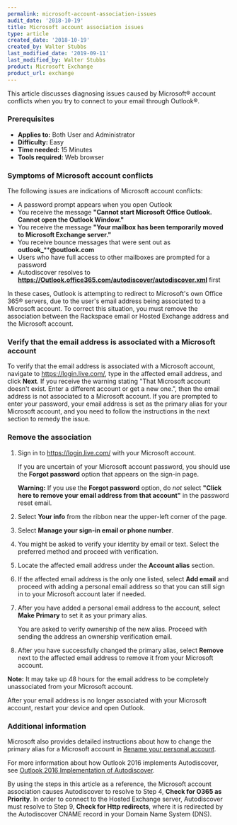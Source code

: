 ```yaml
---
permalink: microsoft-account-association-issues
audit_date: '2018-10-19'
title: Microsoft account association issues
type: article
created_date: '2018-10-19'
created_by: Walter Stubbs
last_modified_date: '2019-09-11'
last_modified_by: Walter Stubbs
product: Microsoft Exchange
product_url: exchange
---
```


This article discusses diagnosing issues caused by Microsoft&reg; account conflicts when you try to connect to your email through Outlook&reg;.


### Prerequisites

- **Applies to:** Both User and Administrator
- **Difficulty:** Easy
- **Time needed:** 15 Minutes
- **Tools required:** Web browser

### Symptoms of Microsoft account conflicts

The following issues are indications of Microsoft account conflicts:

- A password prompt appears when you open Outlook
- You receive the message **"Cannot start Microsoft Office Outlook. Cannot open the Outlook Window."**
- You receive the message **"Your mailbox has been temporarily moved to Microsoft Exchange server."**
- You receive bounce messages that were sent out as **outlook_******@outlook.com**
- Users who have full access to other mailboxes are prompted for a password
- Autodiscover resolves to **https://Outlook.office365.com/autodiscover/autodiscover.xml** first

In these cases, Outlook is attempting to redirect to Microsoft's own Office 365&reg; servers, due to the user's email address being associated to a Microsoft account. To correct this situation, you must remove the association between the Rackspace email or Hosted Exchange address and the Microsoft account.

### Verify that the email address is associated with a Microsoft account

To verify that the email address is associated with a Microsoft account, navigate to <https://login.live.com/>, type in the affected email address, and click **Next**. If you receive the warning stating "That Microsoft account doesn't exist. Enter a different account or get a new one.", then the email address is not associated to a Microsoft account. If you are prompted to enter your password, your email address is set as the primary alias for your Microsoft account, and you need to follow the instructions in the next section to remedy the issue.

### Remove the association

1. Sign in to <https://login.live.com/> with your Microsoft account.

   If you are uncertain of your Microsoft account password, you should use the **Forgot password** option that appears on the sign-in page.

   **Warning:** If you use the **Forgot password** option, do *not* select **"Click here to remove your email address from that account"** in the password reset email.

2. Select **Your info** from the ribbon near the upper-left corner of the page.

3. Select **Manage your sign-in email or phone number**.

4. You might be asked to verify your identity by email or text. Select the preferred method and proceed with verification.

5. Locate the affected email address under the **Account alias** section.

6. If the affected email address is the only one listed, select **Add email** and proceed with adding a personal email address so that you can still sign in to your Microsoft account later if needed.

7. After you have added a personal email address to the account, select **Make Primary** to set it as your primary alias.

   You are asked to verify ownership of the new alias. Proceed with sending the address an ownership verification email.

8. After you have successfully changed the primary alias, select **Remove** next to the affected email address to remove it from your Microsoft account.

**Note:** It may take up 48 hours for the email address to be completely unassociated from your Microsoft account.

After your email address is no longer associated with your Microsoft account, restart your device and open Outlook.

### Additional information

Microsoft also provides detailed instructions about how to change the primary alias for a Microsoft account in [Rename your personal account](https://support.microsoft.com/en-us/help/11545/microsoft-account-rename-your-personal-account).

For more information about how Outlook 2016 implements Autodiscover, see [Outlook 2016 Implementation of Autodiscover](https://support.microsoft.com/en-us/help/3211279/outlook-2016-implementation-of-autodiscover).

By using the steps in this article as a reference, the Microsoft account association causes Autodiscover to resolve to Step 4, **Check for O365 as Priority**. In order to connect to the Hosted Exchange server, Autodiscover must resolve to Step 9, **Check for Http redirects**, where it is redirected by the Autodiscover CNAME record in your Domain Name System (DNS).
